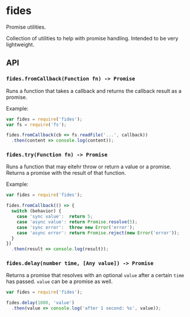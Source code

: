 # fides

Promise utilities.

Collection of utilities to help with promise handling. Intended to be very lightweight.

## API

### `fides.fromCallback(Function fn) -> Promise`

Runs a function that takes a callback and returns the callback result as a promise.

Example:

```js
var fides = require('fides');
var fs = require('fs');

fides.fromCallback(cb => fs.readFile('...', callback))
  .then(content => console.log(content));
```

### `fides.try(Function fn) -> Promise`

Runs a function that may eitehr throw or return a value or a promise.
Returns a promise with the result of that function.

Example:

```js
var fides = require('fides');

fides.fromCallback(() => {
  switch (behavior) {
    case 'sync value':  return 5;
    case 'async value': return Promise.resolve(5);
    case 'sync error':  throw new Error('error');
    case 'async error': return Promise.reject(new Error('error'));
  }
})
  .then(result => console.log(result));
```

### `fides.delay(number time, [Any value]) -> Promise`

Returns a promise that resolves with an optional `value` after a certain `time` has passed.
`value` can be a promise as well.

```js
var fides = require('fides');

fides.delay(1000, 'value')
  .then(value => console.log('after 1 second: %s', value));
```
